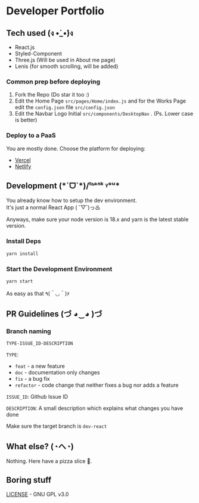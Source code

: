 # Developer Portfolio

## Tech used (ง •̀_•́)ง

- React.js
- Styled-Component
- Three.js (Will be used in About me page)
- Lenis (for smooth scrolling, will be added)


### Common prep before deploying

1) Fork the Repo (Do star it too :)
2) Edit the Home Page `src/pages/Home/index.js` and for the Works Page edit the `config.json` file `src/config.json`
3) Edit the Navbar Logo Initial `src/components/DesktopNav` . (Ps. Lower case is better)

### Deploy to a PaaS
You are mostly done. Choose the platform for deploying:
  - [Vercel](https://vercel.com)
  - [Netlify](https://www.netlify.com)


<h2> Development (*ˊᗜˋ*)/ᵗᑋᵃᐢᵏ ᵞᵒᵘ*</h2>

You already know how to setup the dev environment.<br />It's just a normal React App ( ˘▽˘)っ♨

Anyways, make sure your node version is 18.x and yarn is the latest stable version.

### Install Deps

```bash
yarn install
```

### Start the Development Environment

```bash
yarn start
```

As easy as that ٩(＾◡＾)۶

## PR Guidelines (づ ◕‿◕ )づ

### Branch naming

`TYPE-ISSUE_ID-DESCRIPTION`

`TYPE`:
- `feat` - a new feature
- `doc` - documentation only changes
- `fix` - a bug fix
- `refactor` - code change that neither fixes a bug nor adds a feature

`ISSUE_ID`: Github Issue ID

`DESCRIPTION`: A small description which explains what changes you have done

Make sure the target branch is `dev-react`

## What else? (◔ヘ◔)

Nothing. Here have a pizza slice 🍕.

## Boring stuff

[LICENSE](./LICENSE) - GNU GPL v3.0
